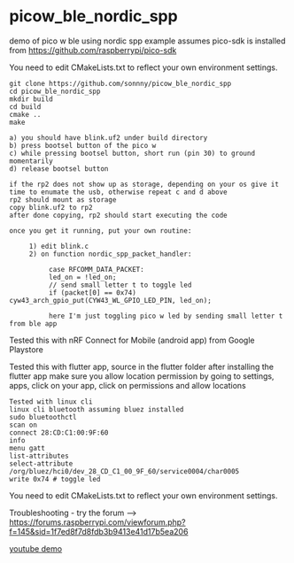 # picow_ble_nordic_spp
demo of pico w ble using nordic spp example
assumes pico-sdk is installed from https://github.com/raspberrypi/pico-sdk

  You need to edit CMakeLists.txt to reflect your own environment settings.

```
git clone https://github.com/sonnny/picow_ble_nordic_spp
cd picow_ble_nordic_spp
mkdir build
cd build
cmake ..
make

a) you should have blink.uf2 under build directory
b) press bootsel button of the pico w
c) while pressing bootsel button, short run (pin 30) to ground momentarily
d) release bootsel button

if the rp2 does not show up as storage, depending on your os give it time to enumate the usb, otherwise repeat c and d above
rp2 should mount as storage
copy blink.uf2 to rp2
after done copying, rp2 should start executing the code

```



```
once you get it running, put your own routine:

     1) edit blink.c
     2) on function nordic_spp_packet_handler:
     
          case RFCOMM_DATA_PACKET:
          led_on = !led_on;
          // send small letter t to toggle led
          if (packet[0] == 0x74) cyw43_arch_gpio_put(CYW43_WL_GPIO_LED_PIN, led_on);
          
          here I'm just toggling pico w led by sending small letter t from ble app
```
          
  Tested this with nRF Connect for Mobile (android app) from Google Playstore
  
  Tested this with flutter app, source in the flutter folder
  after installing the flutter app make sure you allow location permission by going to settings, apps, click on your app, click on permissions and allow locations

```
Tested with linux cli
linux cli bluetooth assuming bluez installed
sudo bluetoothctl
scan on
connect 28:CD:C1:00:9F:60
info
menu gatt
list-attributes
select-attribute /org/bluez/hci0/dev_28_CD_C1_00_9F_60/service0004/char0005
write 0x74 # toggle led
```
  
  
  You need to edit CMakeLists.txt to reflect your own environment settings.
  
  
  Troubleshooting - try the forum --> https://forums.raspberrypi.com/viewforum.php?f=145&sid=1f7ed8f7d8fdb3b9413e41d17b5ea206
  
  
  [youtube demo](https://www.youtube.com/watch?v=48_T6Od2-ro)
